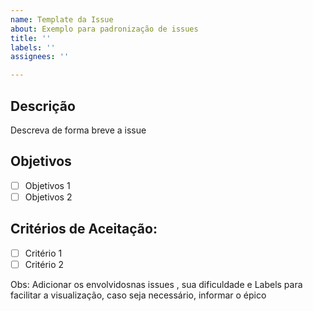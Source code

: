 ```yaml
---
name: Template da Issue
about: Exemplo para padronização de issues
title: ''
labels: ''
assignees: ''

---
```


## Descrição

Descreva de forma breve a issue

## Objetivos

- [ ] Objetivos 1 
- [ ] Objetivos 2

## Critérios de Aceitação:

- [ ] Critério 1
- [ ] Critério 2

Obs: Adicionar os envolvidosnas issues , sua dificuldade e Labels para facilitar a visualização, caso seja necessário, informar o épico
